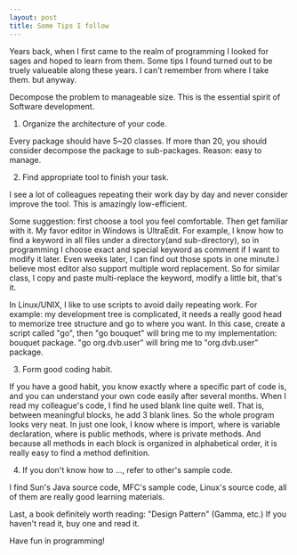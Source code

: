 ```yaml
---
layout: post
title: Some Tips I follow
---
```

Years back, when I first came to the realm of programming I looked for sages and hoped to learn from them. Some tips I found turned out to be truely valueable along these years. I can't remember from where I take them. but anyway.  
  
Decompose the problem to manageable size. This is the essential spirit of Software development.   
     
1. Organize the architecture of your code.    
    
  Every package should have 5~20 classes. If more than 20, you should consider decompose the package to sub-packages. Reason: easy to manage.   

2. Find appropriate tool to finish your task.   
      
I see a lot of colleagues repeating their work day by day and never consider improve the tool. This is amazingly low-efficient.    
    
Some suggestion: first choose a tool you feel comfortable. Then get familiar with it. My favor editor in Windows is UltraEdit. For example, I know how to find a keyword in all files under a directory(and sub-directory), so in programming I choose exact and special keyword as comment if I want to modify it later. Even weeks later, I can find out those spots in one minute.I believe most editor also support multiple word replacement. So for similar class, I copy and paste multi-replace the keyword, modify a little bit, that's it.        
      
In Linux/UNIX, I like to use scripts to avoid daily repeating work. For example: my development tree is complicated, it needs a really good head to memorize tree structure and go to where you want. In this case, create a script called "go", then "go bouquet" will bring me to my implementation: bouquet package.  "go org.dvb.user" will bring me to "org.dvb.user" package.       
          
3. Form good coding habit.    
      
If you have a good habit, you know exactly where a specific part of code is, and you can understand your own code easily  after several months. When I read my colleague's code, I find he used blank line quite well. That is, between meaningful blocks, he add 3 blank lines. So the whole program looks very neat. In just one look, I know where is import, where is variable declaration, where is public methods, where is private methods. And because all methods in each block is organized in alphabetical order, it is really easy to find a method definition.           
      
4. If you don't know how to ..., refer to other's sample code.   
        
I find Sun's Java source code, MFC's sample code, Linux's source code, all of them are really good learning materials.    
       
Last, a book definitely worth reading: "Design Pattern" (Gamma, etc.) If you haven't read it, buy one and read it.    
    
Have fun in programming!    



